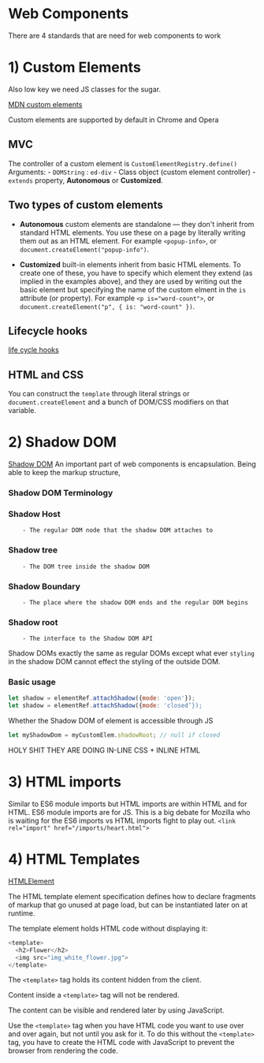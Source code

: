 # Web Components

There are 4 standards that are need for web components to work

# 1) Custom Elements
Also low key we need JS classes for the sugar.

[MDN custom elements](https://developer.mozilla.org/en-US/docs/Web/Web_Components/Using_custom_elements)

Custom elements are supported by default in Chrome and Opera

## MVC
The controller of a custom element is `CustomElementRegistry.define()`
Arguments:
	- `DOMString` : `ed-div`
	- Class object (custom element controller)
	- `extends` property, **Autonomous** or **Customized**.

## Two types of custom elements
- **Autonomous** custom elements are standalone — they don't inherit from standard HTML elements. You use these on a page by literally writing them out as an HTML element. For example `<popup-info>`, or `document.createElement("popup-info")`.

- **Customized** built-in elements inherit from basic HTML elements. To create one of these, you have to specify which element they extend (as implied in the examples above), and they are used by writing out the basic element but specifying the name of the custom elment in the `is` attribute (or property). For example `<p is="word-count">`, or `document.createElement("p", { is: "word-count" })`.

## Lifecycle hooks
[life cycle hooks](https://developer.mozilla.org/en-US/docs/Web/Web_Components/Using_custom_elements#Using_the_lifecycle_callbacks)

## HTML and CSS
You can construct the `template` through literal strings or `document.createElement` and a bunch of DOM/CSS modifiers on that variable.


# 2) Shadow DOM
[Shadow DOM](https://developer.mozilla.org/en-US/docs/Web/Web_Components/Using_shadow_DOM)
An important part of web components is encapsulation. Being able to keep the markup structure, 

### Shadow DOM Terminology 
### 	Shadow Host
		- The regular DOM node that the shadow DOM attaches to
### 	Shadow tree
		- The DOM tree inside the shadow DOM
### 	Shadow Boundary 
		- The place where the shadow DOM ends and the regular DOM begins
### 	Shadow root
		- The interface to the Shadow DOM API

Shadow DOMs exactly the same as regular DOMs except what ever `styling`  in the shadow DOM cannot effect the styling of the outside DOM.

### Basic usage

```javascript
let shadow = elementRef.attachShadow({mode: 'open'});
let shadow = elementRef.attachShadow({mode: 'closed’});
``` 

Whether the Shadow DOM of element is accessible through JS

```javascript
let myShadowDom = myCustomElem.shadowRoot; // null if closed
```

HOLY SHIT THEY ARE DOING IN-LINE CSS + INLINE HTML


# 3) HTML imports
Similar to ES6 module imports but HTML imports are within HTML and for HTML. ES6 module imports are for JS. This is a big debate for Mozilla who is waiting for the ES6 imports vs HTML imports fight to play out.
`<link rel="import" href="/imports/heart.html">`

# 4) HTML Templates
[HTMLElement](https://developer.mozilla.org/en-US/docs/Web/API/HTMLElement)

The HTML template element specification defines how to declare fragments of markup that go unused at page load, but can be instantiated later on at runtime.

The template element holds HTML code without displaying it:
```javascript
<template>
  <h2>Flower</h2>
  <img src="img_white_flower.jpg">
</template>
```

The `<template>` tag holds its content hidden from the client.

Content inside a `<template>` tag will not be rendered.

The content can be visible and rendered later by using JavaScript.

Use the `<template>` tag when you have HTML code you want to use over and over again, but not until you ask for it. To do this without the `<template>` tag, you have to create the HTML code with JavaScript to prevent the browser from rendering the code.